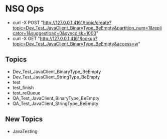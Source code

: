 # NSQ Ops

 * curl -X POST "http://127.0.0.1:4161/topic/create?topic=Dev_Test_JavaClient_BinaryType_BeEmpty&partition_num=1&replicator=1&suggestload=0&syncdisk=1000"
 * curl -X GET "http://127.0.0.1:4161/lookup?topic=Dev_Test_JavaClient_BinaryType_BeEmpty&access=w"
 
 ## Topics
 
  * Dev_Test_JavaClient_BinaryType_BeEmpty
  * Dev_Test_JavaClient_StringType_BeEmpty
  * test
  * test_finish
  * test_reQueue
  * QA_Test_JavaClient_BinaryType_BeEmpty
  * QA_Test_JavaClient_StringType_BeEmpty
  
## New Topics
 
  * JavaTesting

